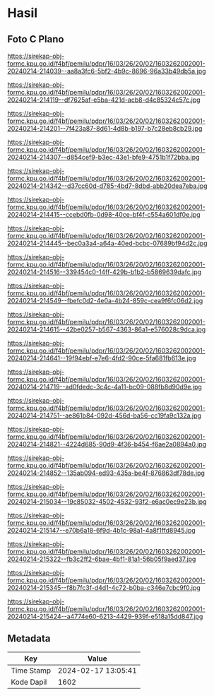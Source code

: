 # Hasil

## Foto C Plano

https://sirekap-obj-formc.kpu.go.id/f4bf/pemilu/pdpr/16/03/26/20/02/1603262002001-20240214-214039--aa8a3fc6-5bf2-4b9c-8696-96a33b49db5a.jpg

https://sirekap-obj-formc.kpu.go.id/f4bf/pemilu/pdpr/16/03/26/20/02/1603262002001-20240214-214119--df7625af-e5ba-421d-acb8-d4c85324c57c.jpg

https://sirekap-obj-formc.kpu.go.id/f4bf/pemilu/pdpr/16/03/26/20/02/1603262002001-20240214-214201--7f423a87-8d61-4d8b-b197-b7c28eb8cb29.jpg

https://sirekap-obj-formc.kpu.go.id/f4bf/pemilu/pdpr/16/03/26/20/02/1603262002001-20240214-214307--d854cef9-b3ec-43e1-bfe9-4751b1f72bba.jpg

https://sirekap-obj-formc.kpu.go.id/f4bf/pemilu/pdpr/16/03/26/20/02/1603262002001-20240214-214342--d37cc60d-d785-4bd7-8dbd-abb20dea7eba.jpg

https://sirekap-obj-formc.kpu.go.id/f4bf/pemilu/pdpr/16/03/26/20/02/1603262002001-20240214-214415--ccebd0fb-0d98-40ce-bf4f-c554a601df0e.jpg

https://sirekap-obj-formc.kpu.go.id/f4bf/pemilu/pdpr/16/03/26/20/02/1603262002001-20240214-214445--bec0a3a4-a64a-40ed-bcbc-07689bf94d2c.jpg

https://sirekap-obj-formc.kpu.go.id/f4bf/pemilu/pdpr/16/03/26/20/02/1603262002001-20240214-214516--339454c0-14ff-429b-b1b2-b5869639dafc.jpg

https://sirekap-obj-formc.kpu.go.id/f4bf/pemilu/pdpr/16/03/26/20/02/1603262002001-20240214-214549--fbefc0d2-4e0a-4b24-859c-cea9f6fc06d2.jpg

https://sirekap-obj-formc.kpu.go.id/f4bf/pemilu/pdpr/16/03/26/20/02/1603262002001-20240214-214615--42be0257-b567-4363-86a1-e576028c9dca.jpg

https://sirekap-obj-formc.kpu.go.id/f4bf/pemilu/pdpr/16/03/26/20/02/1603262002001-20240214-214641--19f94ebf-e7e6-4fd2-90ce-5fa681fb613e.jpg

https://sirekap-obj-formc.kpu.go.id/f4bf/pemilu/pdpr/16/03/26/20/02/1603262002001-20240214-214719--ad0fdedc-3c4c-4a11-bc09-088fb8d90d9e.jpg

https://sirekap-obj-formc.kpu.go.id/f4bf/pemilu/pdpr/16/03/26/20/02/1603262002001-20240214-214751--ae861b84-092d-456d-ba56-cc19fa9c132a.jpg

https://sirekap-obj-formc.kpu.go.id/f4bf/pemilu/pdpr/16/03/26/20/02/1603262002001-20240214-214821--4224d685-90d9-4f36-b454-f6ae2a0894a0.jpg

https://sirekap-obj-formc.kpu.go.id/f4bf/pemilu/pdpr/16/03/26/20/02/1603262002001-20240214-214852--135ab094-ed93-435a-be4f-876863df78de.jpg

https://sirekap-obj-formc.kpu.go.id/f4bf/pemilu/pdpr/16/03/26/20/02/1603262002001-20240214-215034--19c85032-4502-4532-93f2-e6ac0ec9e23b.jpg

https://sirekap-obj-formc.kpu.go.id/f4bf/pemilu/pdpr/16/03/26/20/02/1603262002001-20240214-215147--e70b6a18-6f9d-4b1c-98a1-4a8f1ffd8945.jpg

https://sirekap-obj-formc.kpu.go.id/f4bf/pemilu/pdpr/16/03/26/20/02/1603262002001-20240214-215322--fb3c2ff2-6bae-4bf1-81a1-56b05f9aed37.jpg

https://sirekap-obj-formc.kpu.go.id/f4bf/pemilu/pdpr/16/03/26/20/02/1603262002001-20240214-215345--f8b7fc3f-d4d1-4c72-b0ba-c346e7cbc9f0.jpg

https://sirekap-obj-formc.kpu.go.id/f4bf/pemilu/pdpr/16/03/26/20/02/1603262002001-20240214-215424--a4774e60-6213-4429-939f-e518a15dd847.jpg


## Metadata

| Key        | Value               |
| ---------- | ------------------- |
| Time Stamp | 2024-02-17 13:05:41 |
| Kode Dapil | 1602                |



